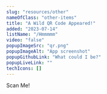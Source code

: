 ```yaml
---
slug: "resources/other"
nameOfClass: "other-items"
title: "A Wild QR Code Appeared!"
added: "2023-07-14"
listName: "/Hmmmmm"
video: "false"
popupImageSrc: "qr.png"
popupImageAlt: "App screenshot"
popupGithubLink: "What could I be?"
popupLiveLink: ""
techIcons: []
---
```


Scan Me!
